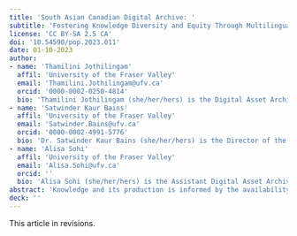 ```yaml
---
title: 'South Asian Canadian Digital Archive: '
subtitle: 'Fostering Knowledge Diversity and Equity Through Multilingual Knowledge Infrastructures'
license: 'CC BY-SA 2.5 CA'
doi: '10.54590/pop.2023.011'
date: 01-10-2023
author: 
- name: 'Thamilini Jothilingam'
  affil: 'University of the Fraser Valley'
  email: 'Thamilini.Jothilingam@ufv.ca'
  orcid: '0000-0002-0250-4814'
  bio: 'Thamilini Jothilingam (she/her/hers) is the Digital Asset Archivist for the South Asian Canadian Digital Archive at the South Asian Studies Institute at the University of the Fraser Valley. Thamilini’s research and archival interests centre at the confluence of art and anthropology, with a focus on gender, memory, cultural heritage, visual histories, and epistemic justice. Thamilini serves as a Board Member and Mentor at Noolaham Foundation and is currently the co-lead for the *Documentation of Sri Lankan Muslim Ephemera* project. Her past projects include the *Survey and Digital Preservation of Upcountry Tamil Archival Records* (Modern Endangered Archives Program, UCLA Library), *Digitization and Cataloguing of Sri Lankan Tamil Palm-Leaf Manuscripts* (Endangered Archives Programme, British Library) and *Multimedia Documentation of Traditional Trades and Crafts of Eastern, Northern and Upcountry Sri Lanka* (Wikimedia Foundation).'
- name: 'Satwinder Kaur Bains'
  affil: 'University of the Fraser Valley'
  email: 'Satwinder.Bains@ufv.ca'
  orcid: '0000-0002-4991-5776'
  bio: 'Dr. Satwinder Kaur Bains (she/her/hers) is the Director of the South Asian Studies Institute at the University of the Fraser Valley and is an Associate Professor in Social Cultural Media Studies. Her current research interests include migration, settlement, and integration; cross-cultural education and curriculum implementation; race, racism, and ethnicity; identity politics; South Asian Canadian Diaspora studies and Punjabi Canadian cultural historiographies. Satwinder has extensive years of professional experience in community development and has worked extensively with organizations in the area of cross-cultural mental health, immigrant women, youth and families and on diversity, equity, inclusion, cross cultural development, women’s rights and socio-religious interfaith dialogue. She serves the community as a diversity educator, community developer and community activist in the field of anti-racism and immigrant settlement integration.'
- name: 'Alisa Sohi'
  affil: 'University of the Fraser Valley'
  email: 'Alisa.Sohi@ufv.ca'
  orcid: ''
  bio: 'Alisa Sohi (she/her/hers) is the Assistant Digital Asset Archivist for the South Asian Canadian Digital Archive hosted by the South Asian Studies Institute and the University of the Fraser Valley. She recently graduated from the University of Toronto’s Master of Information program in 2022, with a focus on archives and records management. Previously, she completed her undergraduate degree from Simon Fraser University, with a double major in History and Humanities. In the archival field, her passion lies in representation, social justice, digital preservation and accessibility.'
abstract: 'Knowledge and its production is informed by the availability of and access to existing knowledge infrastructures. Historically, both the production of knowledge and knowledge infrastructures have been dominated and dictated by western1 schools of thoughts that elided, erased, neglected, and negated the existence of multiple epistemologies. This paper explores ways to understand the depth and breadth of global colonial legacies and epistemic coloniality—and locate the pathways out in the archives. Using South Asian Canadian Digital Archive (https://sacda.ca) as a case study, the paper questions ways to rethink, redefine, and refine the methodologies of traditional archives to enable spaces for open and inclusive scholarship. It further frames SACDA (1897 to present) as an open tool for building multilingual knowledge infrastructures and to bring the larger community into the process of collective knowledge mobilization, creation, and dissemination.'
deck: ''
---
```


This article in revisions.